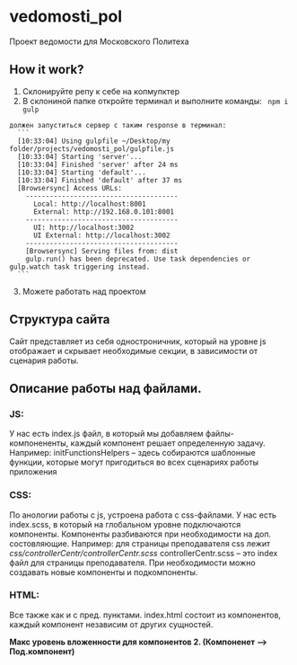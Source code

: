 # vedomosti_pol
Проект ведомости для Московского Политеха


## How it work?
  1. Склонируйте репу к себе на копмупктер
  2. В склониной папке откройте терминал и выполните команды:
    ``` 
    npm i
    gulp
    ```
    
    должен запуститься сервер с таким response в терминал:
      ```
      [10:33:04] Using gulpfile ~/Desktop/my folder/projects/vedomosti_pol/gulpfile.js
      [10:33:04] Starting 'server'...
      [10:33:04] Finished 'server' after 24 ms
      [10:33:04] Starting 'default'...
      [10:33:04] Finished 'default' after 37 ms
      [Browsersync] Access URLs:
        --------------------------------------
          Local: http://localhost:8001
          External: http://192.168.0.101:8001
        --------------------------------------
          UI: http://localhost:3002
          UI External: http://localhost:3002
        --------------------------------------
        [Browsersync] Serving files from: dist
        gulp.run() has been deprecated. Use task dependencies or gulp.watch task triggering instead.
      ```
  3. Можете работать над проектом


## Структура сайта
Сайт представляет из себя одностроничник, который на уровне js отображает и скрывает необходимые секции, в зависимости от сценария работы.


## Описание работы над файлами.
### JS:
У нас есть index.js файл, в который мы добавляем файлы-компонененты, каждый компонент решает определенную задачу. 
Например: initFunctionsHelpers – здесь собираются шаблонные функции, которые могут пригодиться во всех сценариях работы приложения

### CSS:
По анологии работы с js, устроена работа с css-файлами. 
У нас есть index.scss, в который на глобальном уровне подключаются компоненты. Компоненты разбиваются при необходимости на доп. состовляющие. Например: для страницы преподавателя css лежит *css/controllerCentr/controllerCentr.scss*  controllerCentr.scss – это index файл для страницы преподавателя.
При необходимости можно создавать новые компоненты и подкомпоненты.

### HTML:
Все также как и с пред. пунктами.
index.html состоит из компонентов, каждый компонент независим от других сущностей.


**Макс уровень вложенности для компонентов 2. (Компоненет –> Под.компонент)**
